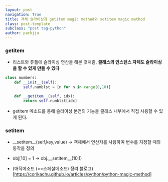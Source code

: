 ```yaml
---
layout: post
navigation: True
title: 객체 슬라이싱과 getitem magic method와 setitem magic method
class: post-template
subclass: "post tag-python"
author: parkjju
---
```


### **getitem**

- 리스트와 튜플에 슬라이싱 연산을 해본 것처럼, **클래스의 인스턴스 자체도 슬라이싱을 할 수 있게 만들 수 있다**

```python
class numbers:
    def __init__(self):
        self.numblst = [n for n in range(0,10)]

    def __getitem__(self, idx):
        return self.numblst[idx]
```

- getitem 메소드를 통해 슬라이싱 본연의 기능을 클래스 내부에서 직접 사용할 수 있게 된다.

### setitem

- \_\_setitem\_\_(self,key,value) -> 객체에서 연산자를 사용하여 변수를 지정할 때의 동작을 정의
- obj[10] = 1 -> obj.\_\_setitem\_\_(10,1)

- (매직메소드 (==스페셜메소드) 정리 블로그)[https://corikachu.github.io/articles/python/python-magic-method]
